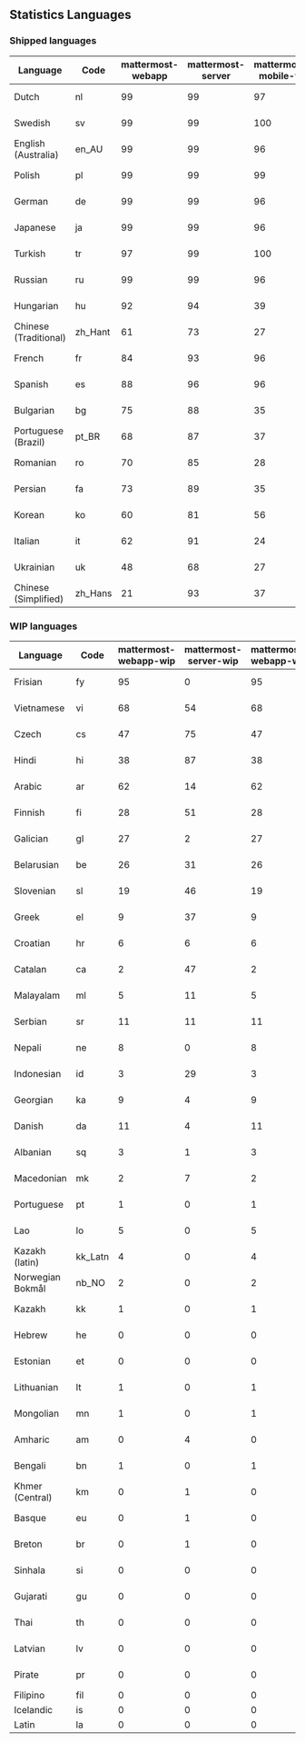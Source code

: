 ## Statistics Languages ##
###  Shipped languages  ###
|Language|Code|mattermost-webapp|mattermost-server|mattermost-mobile-v2|mattermost-desktop|focalboard-webapp|playbooks-webapp|Total|Last Modified|
|---|---|---|---|---|---|---|---|---|---|
|Dutch|nl| 99| 99| 97| 100| 99| 99| 99|2023-01-26T23:21:06.298774Z|
|Swedish|sv| 99| 99| 100| 100| 100| 99| 99|2023-01-26T23:21:21.852573Z|
|English (Australia)|en_AU| 99| 99| 96| 100| 100| 99| 99|2023-01-26T23:20:41.575800Z|
|Polish|pl| 99| 99| 99| 100| 100| 99| 99|2023-01-26T23:21:09.647125Z|
|German|de| 99| 99| 96| 100| 100| 99| 99|2023-01-26T23:20:38.900871Z|
|Japanese|ja| 99| 99| 96| 100| 100| 97| 98|2023-01-26T23:21:00.147600Z|
|Turkish|tr| 97| 99| 100| 100| 100| 100| 98|2023-01-26T23:21:24.982238Z|
|Russian|ru| 99| 99| 96| 100| 69| 59| 95|2023-01-26T23:21:18.844748Z|
|Hungarian|hu| 92| 94| 39| 100| 92| 82| 88|2023-01-26T23:20:53.867141Z|
|Chinese (Traditional)|zh_Hant| 61| 73| 27| 0| 92| 0| 88|2023-01-26T23:21:33.868018Z|
|French|fr| 84| 93| 96| 83| 87| 22| 84|2023-01-26T23:20:51.219756Z|
|Spanish|es| 88| 96| 96| 98| 33| 0| 84|2023-01-26T23:20:44.913993Z|
|Bulgarian|bg| 75| 88| 35| 0| 0| 0| 74|2023-01-26T23:20:35.844878Z|
|Portuguese (Brazil)|pt_BR| 68| 87| 37| 44| 89| 0| 72|2023-01-26T23:21:12.823974Z|
|Romanian|ro| 70| 85| 28| 0| 0| 0| 69|2023-01-26T23:21:15.680924Z|
|Persian|fa| 73| 89| 35| 29| 27| 1| 68|2023-01-26T23:20:48.180953Z|
|Korean|ko| 60| 81| 56| 96| 92| 6| 66|2023-01-26T23:21:03.001206Z|
|Italian|it| 62| 91| 24| 5| 64| 0| 64|2023-01-26T23:20:57.152114Z|
|Ukrainian|uk| 48| 68| 27| 67| 9| 0| 52|2023-01-26T23:21:28.065808Z|
|Chinese (Simplified)|zh_Hans| 21| 93| 37| 14| 63| 0| 44|2023-01-26T23:21:31.247491Z|
###  WIP languages  ###
|Language|Code|mattermost-webapp-wip|mattermost-server-wip|mattermost-webapp-wip|Total|Last Modified|
|---|---|---|---|---|---|--|
|Frisian|fy| 95| 0| 95| 63|2023-01-23T11:30:34.635281Z|
|Vietnamese|vi| 68| 54| 68| 60|2023-01-23T11:33:26.035900Z|
|Czech|cs| 47| 75| 47| 57|2023-01-25T10:58:29.556913Z|
|Hindi|hi| 38| 87| 38| 50|2023-01-23T11:30:59.276524Z|
|Arabic|ar| 62| 14| 62| 44|2023-01-23T11:29:21.333107Z|
|Finnish|fi| 28| 51| 28| 35|2023-01-24T16:21:40.318836Z|
|Galician|gl| 27| 2| 27| 32|2023-01-23T11:30:40.710921Z|
|Belarusian|be| 26| 31| 26| 27|2023-01-23T11:29:27.732744Z|
|Slovenian|sl| 19| 46| 19| 24|2023-01-23T11:32:59.581877Z|
|Greek|el| 9| 37| 9| 22|2023-01-23T11:30:04.120446Z|
|Croatian|hr| 6| 6| 6| 17|2023-01-24T22:55:08.497943Z|
|Catalan|ca| 2| 47| 2| 14|2023-01-20T12:30:20.847866Z|
|Malayalam|ml| 5| 11| 5| 13|2023-01-20T12:30:29.426169Z|
|Serbian|sr| 11| 11| 11| 13|2023-01-09T16:08:21.543640Z|
|Nepali|ne| 8| 0| 8| 12|2023-01-23T11:32:35.863162Z|
|Indonesian|id| 3| 29| 3| 11|2023-01-20T12:30:26.132977Z|
|Georgian|ka| 9| 4| 9| 8|2023-01-20T12:30:27.511376Z|
|Danish|da| 11| 4| 11| 8|2023-01-23T11:29:57.977660Z|
|Albanian|sq| 3| 1| 3| 8|2023-01-23T11:33:06.934782Z|
|Macedonian|mk| 2| 7| 2| 5|2023-01-26T05:32:22.276509Z|
|Portuguese|pt| 1| 0| 1| 4|2023-01-20T18:36:41.305583Z|
|Lao|lo| 5| 0| 5| 3|2022-07-14T00:09:20.131861Z|
|Kazakh (latin)|kk_Latn| 4| 0| 4| 3|2023-01-09T16:04:40.142668Z|
|Norwegian Bokmål|nb_NO| 2| 0| 2| 2|2023-01-20T12:30:29.978200Z|
|Kazakh|kk| 1| 0| 1| 2|2023-01-20T12:30:28.434837Z|
|Hebrew|he| 0| 0| 0| 2|2023-01-20T12:30:24.610278Z|
|Estonian|et| 0| 0| 0| 1|2022-06-16T11:17:55.844464Z|
|Lithuanian|lt| 1| 0| 1| 1|2022-12-17T23:24:09.234041Z|
|Mongolian|mn| 1| 0| 1| 1|2022-07-12T00:07:39.334203Z|
|Amharic|am| 0| 4| 0| 1|2020-07-04T19:22:35.416407Z|
|Bengali|bn| 1| 0| 1| 1|2022-06-18T00:07:36.707192Z|
|Khmer (Central)|km| 0| 1| 0| 0|2022-05-06T14:27:58.323957Z|
|Basque|eu| 0| 1| 0| 0|2021-06-22T14:46:44.626603Z|
|Breton|br| 0| 1| 0| 0|2022-10-20T14:33:30.929526Z|
|Sinhala|si| 0| 0| 0| 0|2022-10-24T11:26:43.423982Z|
|Gujarati|gu| 0| 0| 0| 0|2021-09-27T12:12:04.194601Z|
|Thai|th| 0| 0| 0| 0|2022-05-03T14:48:59.991556Z|
|Latvian|lv| 0| 0| 0| 0|2022-12-17T23:24:22.390841Z|
|Pirate|pr| 0| 0| 0| 0|2022-06-28T08:46:29.046651Z|
|Filipino|fil| 0| 0| 0| 0||
|Icelandic|is| 0| 0| 0| 0||
|Latin|la| 0| 0| 0| 0||
